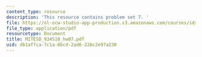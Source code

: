 ```yaml
---
content_type: resource
description: 'This resource contains problem set 7. '
file: https://ol-ocw-studio-app-production.s3.amazonaws.com/courses/ids-505j-engineering-economics-and-regulation-of-the-electric-power-sector-spring-2010/db1affca7c1a8bcd2ad622bc2e97a230_MITESD_934S10_hw07.pdf
file_type: application/pdf
resourcetype: Document
title: MITESD_934S10_hw07.pdf
uid: db1affca-7c1a-8bcd-2ad6-22bc2e97a230
---
```

